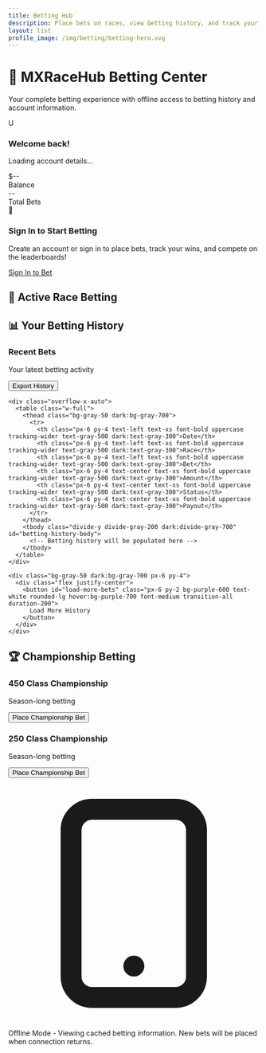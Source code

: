 ```yaml
---
title: Betting Hub
description: Place bets on races, view betting history, and track your wins with offline support
layout: list
profile_image: /img/betting/betting-hero.svg
---
```


# 🎯 MXRaceHub Betting Center

Your complete betting experience with offline access to betting history and account information.

<!-- Account Status Banner -->
<div id="account-status-banner" class="hidden bg-gradient-to-r from-blue-50 to-green-50 dark:from-blue-900/20 dark:to-green-900/20 border border-blue-200 dark:border-blue-800 rounded-xl p-6 my-8 shadow-lg">
  <div class="flex flex-col lg:flex-row lg:items-center lg:justify-between gap-4">
    <div class="flex items-center">
      <div class="w-12 h-12 bg-gradient-to-r from-blue-600 to-green-600 rounded-full flex items-center justify-center text-white font-bold text-lg mr-4" id="user-avatar">
        U
      </div>
      <div>
        <h3 class="text-lg font-bold text-gray-900 dark:text-white" id="welcome-message">Welcome back!</h3>
        <p class="text-gray-600 dark:text-gray-300" id="account-summary">Loading account details...</p>
      </div>
    </div>
    <div class="flex flex-col sm:flex-row gap-3">
      <div class="text-center">
        <div class="text-2xl font-bold text-green-600 dark:text-green-400" id="account-balance">$--</div>
        <div class="text-sm text-gray-500">Balance</div>
      </div>
      <div class="text-center">
        <div class="text-2xl font-bold text-blue-600 dark:text-blue-400" id="total-bets">--</div>
        <div class="text-sm text-gray-500">Total Bets</div>
      </div>
    </div>
  </div>
</div>

<!-- Login Prompt for Non-Authenticated Users -->
<div id="login-prompt" class="bg-gradient-to-r from-yellow-50 to-orange-50 dark:from-yellow-900/20 dark:to-orange-900/20 border border-yellow-200 dark:border-yellow-800 rounded-xl p-6 my-8 shadow-lg text-center">
  <div class="text-4xl mb-4">🔐</div>
  <h3 class="text-xl font-bold text-gray-900 dark:text-white mb-2">Sign In to Start Betting</h3>
  <p class="text-gray-600 dark:text-gray-300 mb-6">Create an account or sign in to place bets, track your wins, and compete on the leaderboards!</p>
  <a href="/api/login" class="inline-block px-8 py-3 bg-gradient-to-r from-blue-600 to-blue-700 text-white rounded-xl hover:from-blue-700 hover:to-blue-800 font-semibold transition-all duration-300 transform hover:scale-105 shadow-lg">
    Sign In to Bet
  </a>
</div>

## 🏁 Active Race Betting

<div id="active-races" class="grid grid-cols-1 lg:grid-cols-2 gap-6 my-8">
  <!-- Active races will be populated here -->
</div>

## 📊 Your Betting History

<div id="betting-history-section" class="hidden">
  <div class="bg-white dark:bg-gray-800 rounded-xl shadow-lg border border-gray-200 dark:border-gray-700 overflow-hidden my-8">
    <div class="bg-gradient-to-r from-purple-600 to-purple-700 p-6 text-white">
      <div class="flex flex-col sm:flex-row sm:items-center sm:justify-between">
        <div>
          <h3 class="text-xl font-bold mb-2">Recent Bets</h3>
          <p class="text-purple-100">Your latest betting activity</p>
        </div>
        <div class="mt-4 sm:mt-0">
          <button id="export-bets" class="px-4 py-2 bg-purple-500 hover:bg-purple-400 text-white rounded-lg transition-colors">
            Export History
          </button>
        </div>
      </div>
    </div>
    
    <div class="overflow-x-auto">
      <table class="w-full">
        <thead class="bg-gray-50 dark:bg-gray-700">
          <tr>
            <th class="px-6 py-4 text-left text-xs font-bold uppercase tracking-wider text-gray-500 dark:text-gray-300">Date</th>
            <th class="px-6 py-4 text-left text-xs font-bold uppercase tracking-wider text-gray-500 dark:text-gray-300">Race</th>
            <th class="px-6 py-4 text-left text-xs font-bold uppercase tracking-wider text-gray-500 dark:text-gray-300">Bet</th>
            <th class="px-6 py-4 text-center text-xs font-bold uppercase tracking-wider text-gray-500 dark:text-gray-300">Amount</th>
            <th class="px-6 py-4 text-center text-xs font-bold uppercase tracking-wider text-gray-500 dark:text-gray-300">Status</th>
            <th class="px-6 py-4 text-center text-xs font-bold uppercase tracking-wider text-gray-500 dark:text-gray-300">Payout</th>
          </tr>
        </thead>
        <tbody class="divide-y divide-gray-200 dark:divide-gray-700" id="betting-history-body">
          <!-- Betting history will be populated here -->
        </tbody>
      </table>
    </div>
    
    <div class="bg-gray-50 dark:bg-gray-700 px-6 py-4">
      <div class="flex justify-center">
        <button id="load-more-bets" class="px-6 py-2 bg-purple-600 text-white rounded-lg hover:bg-purple-700 font-medium transition-all duration-200">
          Load More History
        </button>
      </div>
    </div>
  </div>
</div>

## 🏆 Championship Betting

<div class="grid grid-cols-1 lg:grid-cols-2 gap-6 my-8">
  <!-- 450 Championship Betting -->
  <div class="bg-white dark:bg-gray-800 rounded-xl shadow-lg border border-gray-200 dark:border-gray-700 overflow-hidden">
    <div class="bg-gradient-to-r from-red-600 to-red-700 p-4 text-white">
      <h3 class="font-bold">450 Class Championship</h3>
      <p class="text-red-100 text-sm">Season-long betting</p>
    </div>
    <div class="p-4">
      <div id="championship-450-odds" class="space-y-2">
        <!-- Championship odds will be populated here -->
      </div>
      <button class="w-full mt-4 px-4 py-2 bg-red-600 text-white rounded-lg hover:bg-red-700 font-medium transition-colors" id="bet-450-championship">
        Place Championship Bet
      </button>
    </div>
  </div>
  
  <!-- 250 Championship Betting -->
  <div class="bg-white dark:bg-gray-800 rounded-xl shadow-lg border border-gray-200 dark:border-gray-700 overflow-hidden">
    <div class="bg-gradient-to-r from-blue-600 to-blue-700 p-4 text-white">
      <h3 class="font-bold">250 Class Championship</h3>
      <p class="text-blue-100 text-sm">Season-long betting</p>
    </div>
    <div class="p-4">
      <div id="championship-250-odds" class="space-y-2">
        <!-- Championship odds will be populated here -->
      </div>
      <button class="w-full mt-4 px-4 py-2 bg-blue-600 text-white rounded-lg hover:bg-blue-700 font-medium transition-colors" id="bet-250-championship">
        Place Championship Bet
      </button>
    </div>
  </div>
</div>

<!-- Offline Mode Indicator -->
<div id="offline-betting-notice" class="hidden bg-orange-100 dark:bg-orange-900 border border-orange-200 dark:border-orange-800 rounded-lg p-4 my-6 text-center">
  <div class="flex items-center justify-center text-orange-800 dark:text-orange-200">
    <svg class="w-5 h-5 mr-2" fill="none" stroke="currentColor" viewBox="0 0 24 24">
      <path stroke-linecap="round" stroke-linejoin="round" stroke-width="2" d="M12 18h.01M8 21h8a2 2 0 002-2V5a2 2 0 00-2-2H8a2 2 0 00-2 2v14a2 2 0 002 2z"></path>
    </svg>
    <span class="font-medium">Offline Mode - Viewing cached betting information. New bets will be placed when connection returns.</span>
  </div>
</div>

<!-- Load Offline Manager, Social Sharing, and Bet Slip Sharing -->
<script src="/js/offline-manager.js"></script>
<script src="/js/social-sharing.js"></script>
<script src="/js/bet-slip-sharing.js"></script>

<script>
document.addEventListener('DOMContentLoaded', function() {
  initializeBettingPage();
  
  async function initializeBettingPage() {
    try {
      // Check authentication status with offline support
      const accountInfo = await getOfflineData('accountInfo');
      
      if (accountInfo && accountInfo.offline && !isOfflineMode()) {
        showOfflineIndicator();
      }
      
      // Handle authentication state
      if (accountInfo && accountInfo.authenticated && accountInfo.user) {
        showAuthenticatedInterface(accountInfo.user);
        await loadUserBettingData();
      } else {
        showLoginPrompt();
      }
      
      // Load race and championship data
      await loadActiveRaces();
      await loadChampionshipOdds();
      
    } catch (error) {
      console.log('Initializing betting page with offline support...');
      showLoginPrompt();
    }
  }
  
  function showAuthenticatedInterface(user) {
    // Hide login prompt and show account banner
    document.getElementById('login-prompt').classList.add('hidden');
    document.getElementById('account-status-banner').classList.remove('hidden');
    document.getElementById('betting-history-section').classList.remove('hidden');
    
    // Update user info
    const userAvatar = document.getElementById('user-avatar');
    const welcomeMessage = document.getElementById('welcome-message');
    const accountSummary = document.getElementById('account-summary');
    
    if (userAvatar && user.firstName) {
      userAvatar.textContent = user.firstName.charAt(0).toUpperCase();
    }
    
    if (welcomeMessage) {
      welcomeMessage.textContent = `Welcome back, ${user.firstName || 'Rider'}!`;
    }
    
    if (accountSummary) {
      accountSummary.textContent = `Ready to place your bets for the upcoming races`;
    }
  }
  
  function showLoginPrompt() {
    document.getElementById('login-prompt').classList.remove('hidden');
    document.getElementById('account-status-banner').classList.add('hidden');
    document.getElementById('betting-history-section').classList.add('hidden');
  }
  
  async function loadUserBettingData() {
    try {
      const bettingData = await getOfflineData('userBets');
      
      if (bettingData && bettingData.bets) {
        populateBettingHistory(bettingData.bets);
        updateAccountStats(bettingData);
      }
      
    } catch (error) {
      console.log('Loading betting data with offline support...');
    }
  }
  
  async function loadActiveRaces() {
    try {
      const scheduleData = await getOfflineData('schedules');
      
      if (scheduleData && scheduleData.upcomingRaces) {
        populateActiveRaces(scheduleData.upcomingRaces);
      }
      
    } catch (error) {
      console.log('Loading race data...');
    }
  }
  
  async function loadChampionshipOdds() {
    try {
      // This would typically come from a championship odds API
      // For now, we'll use fallback data
      const championshipOdds = {
        "450": [
          { name: "Jett Lawrence", team: "Team Honda HRC", odds: "+180", backing: "67%" },
          { name: "Chase Sexton", team: "Red Bull KTM", odds: "+220", backing: "23%" },
          { name: "Eli Tomac", team: "Yamaha Star Racing", odds: "+350", backing: "8%" }
        ],
        "250": [
          { name: "Haiden Deegan", team: "Yamaha Star Racing", odds: "+140", backing: "74%" },
          { name: "Levi Kitchen", team: "Pro Circuit Kawasaki", odds: "+280", backing: "18%" },
          { name: "Tom Vialle", team: "Red Bull KTM", odds: "+320", backing: "6%" }
        ]
      };
      
      populateChampionshipOdds(championshipOdds);
      
    } catch (error) {
      console.log('Loading championship odds...');
    }
  }
  
  function populateActiveRaces(races) {
    const container = document.getElementById('active-races');
    if (!container) return;
    
    const upcomingRaces = races.filter(race => race.status === 'upcoming').slice(0, 4);
    
    if (upcomingRaces.length === 0) {
      container.innerHTML = `
        <div class="col-span-2 text-center py-8 text-gray-500 dark:text-gray-400">
          No upcoming races available for betting at this time
        </div>
      `;
      return;
    }
    
    container.innerHTML = upcomingRaces.map(race => `
      <div class="bg-white dark:bg-gray-800 rounded-xl shadow-lg border border-gray-200 dark:border-gray-700 overflow-hidden hover:shadow-xl transition-shadow duration-300">
        <div class="bg-gradient-to-r from-green-600 to-blue-600 p-4 text-white">
          <h3 class="font-bold">${race.name}</h3>
          <p class="text-sm opacity-90">${race.date} • ${race.location}</p>
        </div>
        <div class="p-4">
          <div class="space-y-2 mb-4">
            <div class="flex justify-between items-center p-2 bg-gray-50 dark:bg-gray-700 rounded">
              <span class="text-sm">Race Winner</span>
              <span class="font-semibold text-green-600">Best Odds</span>
            </div>
            <div class="flex justify-between items-center p-2 bg-gray-50 dark:bg-gray-700 rounded">
              <span class="text-sm">Podium Finish</span>
              <span class="font-semibold text-blue-600">Live Odds</span>
            </div>
          </div>
          <button class="w-full px-4 py-2 bg-gradient-to-r from-green-600 to-blue-600 text-white rounded-lg hover:from-green-700 hover:to-blue-700 font-medium transition-all duration-200 bet-button" data-race-id="${race.id}">
            Place Bet
          </button>
        </div>
      </div>
    `).join('');
    
    // Add event listeners to bet buttons
    document.querySelectorAll('.bet-button').forEach(button => {
      button.addEventListener('click', function() {
        const raceId = this.dataset.raceId;
        if (isOfflineMode()) {
          showOfflineMessage('Betting requires internet connection');
        } else {
          openBettingModal(raceId);
        }
      });
    });
  }
  
  function populateBettingHistory(bets) {
    const tbody = document.getElementById('betting-history-body');
    if (!tbody) return;
    
    if (bets.length === 0) {
      tbody.innerHTML = `
        <tr>
          <td colspan="6" class="px-6 py-8 text-center text-gray-500 dark:text-gray-400">
            No betting history available. Place your first bet to get started!
          </td>
        </tr>
      `;
      return;
    }
    
    tbody.innerHTML = bets.slice(0, 10).map(bet => {
      const statusColor = bet.status === 'won' ? 'text-green-600' : 
                         bet.status === 'lost' ? 'text-red-600' : 'text-yellow-600';
      const statusBg = bet.status === 'won' ? 'bg-green-100 dark:bg-green-900' : 
                      bet.status === 'lost' ? 'bg-red-100 dark:bg-red-900' : 'bg-yellow-100 dark:bg-yellow-900';
      
      return `
        <tr class="hover:bg-gray-50 dark:hover:bg-gray-750 transition-colors duration-200">
          <td class="px-6 py-4 text-sm text-gray-900 dark:text-white">${new Date(bet.createdAt).toLocaleDateString()}</td>
          <td class="px-6 py-4 text-sm text-gray-900 dark:text-white">${bet.raceName}</td>
          <td class="px-6 py-4 text-sm text-gray-900 dark:text-white">${bet.betType}</td>
          <td class="px-6 py-4 text-center text-sm font-semibold text-gray-900 dark:text-white">$${bet.amount}</td>
          <td class="px-6 py-4 text-center">
            <span class="inline-flex items-center px-2 py-1 rounded-full text-xs font-bold ${statusBg} ${statusColor}">
              ${bet.status.toUpperCase()}
            </span>
          </td>
          <td class="px-6 py-4 text-center text-sm font-bold ${bet.payout > 0 ? 'text-green-600' : 'text-gray-500'}">
            ${bet.payout > 0 ? `+$${bet.payout}` : '--'}
          </td>
        </tr>
      `;
    }).join('');
  }
  
  function populateChampionshipOdds(odds) {
    // Populate 450 class odds
    const odds450 = document.getElementById('championship-450-odds');
    if (odds450) {
      odds450.innerHTML = odds['450'].map(rider => `
        <div class="flex items-center justify-between p-2 bg-gray-50 dark:bg-gray-700 rounded cursor-pointer hover:bg-gray-100 dark:hover:bg-gray-600 transition-colors championship-bet" data-rider="${rider.name}" data-class="450">
          <div>
            <div class="font-semibold text-sm text-gray-900 dark:text-white">${rider.name}</div>
            <div class="text-xs text-gray-500">${rider.team}</div>
          </div>
          <div class="text-right">
            <div class="font-bold text-red-600">${rider.odds}</div>
            <div class="text-xs text-gray-500">${rider.backing}</div>
          </div>
        </div>
      `).join('');
    }
    
    // Populate 250 class odds
    const odds250 = document.getElementById('championship-250-odds');
    if (odds250) {
      odds250.innerHTML = odds['250'].map(rider => `
        <div class="flex items-center justify-between p-2 bg-gray-50 dark:bg-gray-700 rounded cursor-pointer hover:bg-gray-100 dark:hover:bg-gray-600 transition-colors championship-bet" data-rider="${rider.name}" data-class="250">
          <div>
            <div class="font-semibold text-sm text-gray-900 dark:text-white">${rider.name}</div>
            <div class="text-xs text-gray-500">${rider.team}</div>
          </div>
          <div class="text-right">
            <div class="font-bold text-blue-600">${rider.odds}</div>
            <div class="text-xs text-gray-500">${rider.backing}</div>
          </div>
        </div>
      `).join('');
    }
  }
  
  function updateAccountStats(bettingData) {
    // Update account balance and total bets
    const balanceEl = document.getElementById('account-balance');
    const totalBetsEl = document.getElementById('total-bets');
    
    if (balanceEl && bettingData.balance !== undefined) {
      balanceEl.textContent = `$${bettingData.balance}`;
    }
    
    if (totalBetsEl && bettingData.bets) {
      totalBetsEl.textContent = bettingData.bets.length;
    }
  }
  
  function showOfflineIndicator() {
    document.getElementById('offline-betting-notice').classList.remove('hidden');
  }
  
  function showOfflineMessage(message) {
    // Create temporary notification
    const notification = document.createElement('div');
    notification.className = 'fixed top-4 right-4 z-50 bg-orange-600 text-white px-4 py-2 rounded-lg text-sm font-medium';
    notification.textContent = message;
    document.body.appendChild(notification);
    
    setTimeout(() => {
      notification.remove();
    }, 3000);
  }
  
  function openBettingModal(raceId) {
    // This would open your betting modal
    console.log(`Opening betting modal for race ${raceId}`);
  }
  
  // Championship betting handlers
  document.getElementById('bet-450-championship')?.addEventListener('click', () => {
    if (isOfflineMode()) {
      showOfflineMessage('Championship betting requires internet connection');
    } else {
      window.location.href = '/betting/championship/450/';
    }
  });
  
  document.getElementById('bet-250-championship')?.addEventListener('click', () => {
    if (isOfflineMode()) {
      showOfflineMessage('Championship betting requires internet connection');
    } else {
      window.location.href = '/betting/championship/250/';
    }
  });
  
  // Export betting history
  document.getElementById('export-bets')?.addEventListener('click', () => {
    if (isOfflineMode()) {
      showOfflineMessage('Export requires internet connection');
    } else {
      exportBettingHistory();
    }
  });
  
  function exportBettingHistory() {
    // This would export the user's betting history
    console.log('Exporting betting history...');
  }
});
</script>